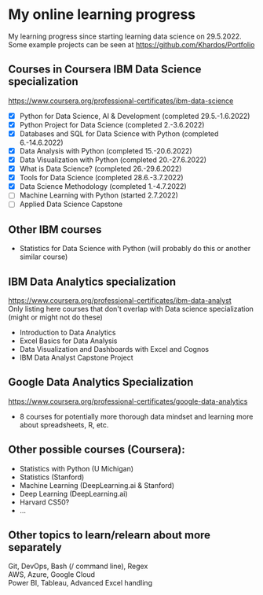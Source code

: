 # My online learning progress
My learning progress since starting learning data science on 29.5.2022.
Some example projects can be seen at https://github.com/Khardos/Portfolio
## Courses in Coursera IBM Data Science specialization 
https://www.coursera.org/professional-certificates/ibm-data-science
- [x] Python for Data Science, AI & Development (completed 29.5.-1.6.2022)
- [x] Python Project for Data Science (completed 2.-3.6.2022)
- [x] Databases and SQL for Data Science with Python (completed 6.-14.6.2022)
- [x] Data Analysis with Python (completed 15.-20.6.2022)
- [x] Data Visualization with Python (completed 20.-27.6.2022)
- [x] What is Data Science? (completed 26.-29.6.2022)
- [x] Tools for Data Science (completed 28.6.-3.7.2022)
- [x] Data Science Methodology (completed 1.-4.7.2022)
- [ ] Machine Learning with Python (started 2.7.2022)
- [ ] Applied Data Science Capstone
###

## Other IBM courses
- Statistics for Data Science with Python (will probably do this or another similar course)

## IBM Data Analytics specialization 
https://www.coursera.org/professional-certificates/ibm-data-analyst \
Only listing here courses that don't overlap with Data science specialization (might or might not do these)
- Introduction to Data Analytics
- Excel Basics for Data Analysis
- Data Visualization and Dashboards with Excel and Cognos
- IBM Data Analyst Capstone Project

## Google Data Analytics Specialization
https://www.coursera.org/professional-certificates/google-data-analytics
- 8 courses for potentially more thorough data mindset and learning more about spreadsheets, R, etc.

## Other possible courses (Coursera): 
- Statistics with Python (U Michigan) 
- Statistics (Stanford)
- Machine Learning (DeepLearning.ai & Stanford)
- Deep Learning (DeepLearning.ai) 
- Harvard CS50?
- ...

## Other topics to learn/relearn about more separately
Git, DevOps, Bash (/ command line), Regex \
AWS, Azure, Google Cloud \
Power BI, Tableau, Advanced Excel handling
